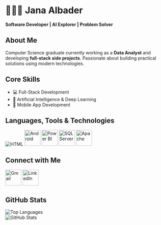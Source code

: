 # 👩🏻‍💻 Jana Albader
**Software Developer | AI Explorer | Problem Solver**



## About Me

Computer Science graduate currently working as a **Data Analyst** and developing **full-stack side projects**. Passionate about building practical solutions using modern technologies.



## Core Skills
- 💻 Full-Stack Development  
- 🤖 Artificial Intelligence & Deep Learning  
- 📱 Mobile App Development  



## Languages, Tools & Technologies

![HTML](https://skillicons.dev/icons?i=html,css,js,java,cs,cpp,dotnet,php,swift,python,bootstrap,mysql,github,figma&theme=dark)
<img src="https://cdn.jsdelivr.net/gh/devicons/devicon/icons/android/android-original.svg" width="50" height="50" alt="Android"/>
<img src="https://img.icons8.com/color/512/power-bi.png" width="50" height="50" alt="Power BI"/>
<img src="https://cdn.jsdelivr.net/gh/devicons/devicon/icons/microsoftsqlserver/microsoftsqlserver-plain.svg" width="50" height="50" alt="SQL Server"/>
<img src="https://cdn.jsdelivr.net/gh/devicons/devicon/icons/apache/apache-original.svg" width="50" height="50" alt="Apache"/>



## Connect with Me



[<img src="https://cdn.jsdelivr.net/gh/devicons/devicon/icons/google/google-original.svg" width="50" height="50" alt="Gmail"/>](mailto:jana.ab.albader@gmail.com)
[<img src="https://cdn.jsdelivr.net/gh/devicons/devicon/icons/linkedin/linkedin-original.svg" width="50" height="50" alt="LinkedIn"/>](https://www.linkedin.com/in/jana-albader/)

## GitHub Stats

![Top Languages](https://github-readme-stats.vercel.app/api/top-langs?username=janaalbader28&show_icons=true&locale=en&layout=compact&theme=dark)  
![GitHub Stats](https://github-readme-stats.vercel.app/api?username=janaalbader28&show_icons=true&locale=en&theme=dark)
